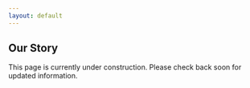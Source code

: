 ```yaml
---
layout: default
---
```


## Our Story ##

This page is currently under construction. Please check back soon for updated information.
